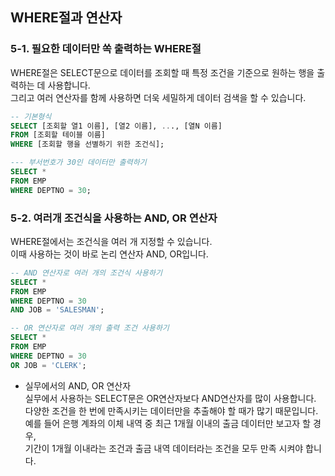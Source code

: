 ## WHERE절과 연산자
### 5-1. 필요한 데이터만 쏙 출력하는 WHERE절
WHERE절은 SELECT문으로 데이터를 조회할 때 특정 조건을 기준으로 원하는 행을 출력하는 데 사용합니다.<br>
그리고 여러 연산자를 함께 사용하면 더욱 세밀하게 데이터 검색을 할 수 있습니다.

```sql
-- 기본형식
SELECT [조회할 열1 이름], [열2 이름], ..., [열N 이름]
FROM [조회할 테이블 이름]
WHERE [조회할 행을 선별하기 위한 조건식];
```

```sql
--- 부서번호가 30인 데이터만 출력하기
SELECT *
FROM EMP
WHERE DEPTNO = 30;
```

### 5-2. 여러개 조건식을 사용하는 AND, OR 연산자
WHERE절에서는 조건식을 여러 개 지정할 수 있습니다.<br>
이때 사용하는 것이 바로 논리 연산자 AND, OR입니다.
```sql
-- AND 연산자로 여러 개의 조건식 사용하기
SELECT *
FROM EMP
WHERE DEPTNO = 30
AND JOB = 'SALESMAN';
```

```sql
-- OR 연산자로 여러 개의 출력 조건 사용하기
SELECT *
FROM EMP
WHERE DEPTNO = 30
OR JOB = 'CLERK';
```
- 실무에서의 AND, OR 연산자<br>
실무에서 사용하는 SELECT문은 OR연산자보다 AND연산자를 많이 사용합니다.<br>
다양한 조건을 한 번에 만족시키는 데이터만을 추출해야 할 때가 많기 때문입니다.<br>
예를 들어 은행 계좌의 이체 내역 중 최근 1개월 이내의 출금 데이터만 보고자 할 경우,<br>
기간이 1개월 이내라는 조건과 출금 내역 데이터라는 조건을 모두 만족 시켜야 합니다.<br>
